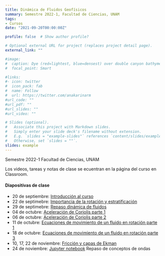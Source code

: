 ```yaml
---
title: Dinámica de Fluidos Geofísicos
summary: Semestre 2022-1, Facultad de Ciencias, UNAM
tags:
- Cursos
date: "2021-09-20T00:00:00Z"

profile: false  # Show author profile?

# Optional external URL for project (replaces project detail page).
external_link: ""

#image:
#  caption: Dye (red=lightest, blue=densest) over double canyon bathymetry during upwelling conditions - Geophysical Fluid Dynamics Lab at UBC.
#  focal_point: Smart

#links:
#- icon: twitter
#  icon_pack: fab
#  name: Follow
#  url: https://twitter.com/anakarinarm
#url_code: ""
#url_pdf: ""
#url_slides: ""
#url_video: ""

# Slides (optional).
#   Associate this project with Markdown slides.
#   Simply enter your slide deck's filename without extension.
#   E.g. `slides = "example-slides"` references `content/slides/example-slides.md`.
#   Otherwise, set `slides = ""`.
slides: example
---
```

Semestre 2022-1 Facultad de Ciencias, UNAM

Los videos, tareas y notas de clase se ecuentran en la página del curso en Classroom.

#### Diapositivas de clase

* 20 de septiembre: [Introducción al curso](Slides/01_20sep21.html) 
* 22 de septimebre: [Importancia de la rotación y estratificación](Slides/02_22sep21.html)
* 29 de septimebre: [Repaso dinámica de fluidos](Slides/04_29sep21.html)
* 04 de octubre: [Aceleración de Coriolis parte 1](Slides/05_04oct21.html)
* 06 de octubre: [Aceleración de Coriolis parte 2](Slides/06_06oct21.html)
* 11 de octubre: [Ecuaciones de movimiento de un fluido en rotación parte 1](Slides/07_11oct21.html)
* 18 de octubre: [Ecuaciones de movimiento de un fluido en rotación parte 3](Slides/09_18oct21.html)
* 10, 17, 22 de noviembre: [Fricción y capas de Ekman](Slides/14_10nov21.html)
* 24 de noviembre: [Jupyter notebook](Slides/ondas_conceptos_html.html) Repaso de conceptos de ondas